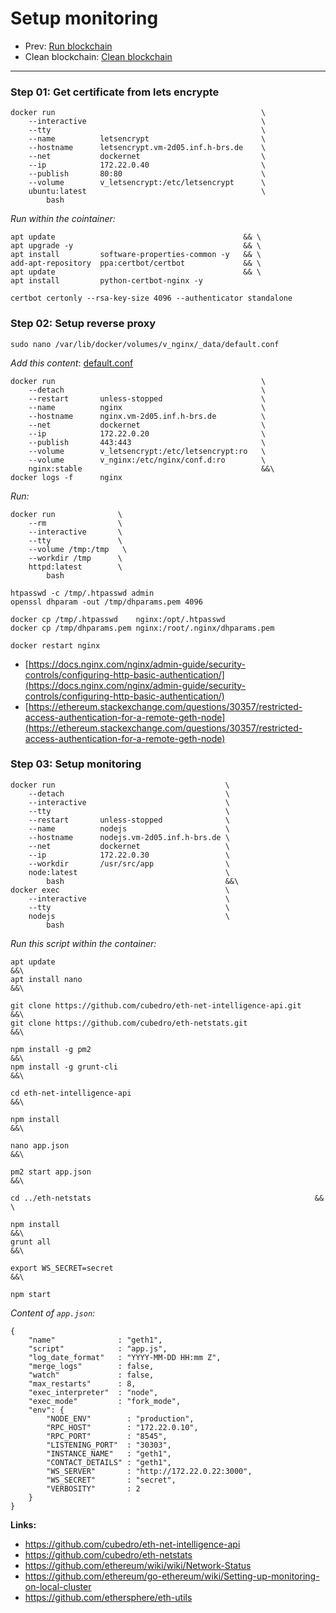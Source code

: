 # Setup monitoring

- Prev: [Run blockchain](./03_run_blockchain.md)
- Clean blockchain: [Clean blockchain](./02_clean_blockchain.md)

---

### Step 01: Get certificate from lets encrypte
    docker run                                              \
        --interactive                                       \
        --tty                                               \
        --name          letsencrypt                         \
        --hostname      letsencrypt.vm-2d05.inf.h-brs.de    \
        --net           dockernet                           \
        --ip            172.22.0.40                         \
        --publish       80:80                               \
        --volume        v_letsencrypt:/etc/letsencrypt      \
        ubuntu:latest                                       \
            bash

*Run within the cointainer:*

    apt update                                          && \
    apt upgrade -y                                      && \
    apt install         software-properties-common -y   && \
    add-apt-repository  ppa:certbot/certbot             && \
    apt update                                          && \
    apt install         python-certbot-nginx -y

    certbot certonly --rsa-key-size 4096 --authenticator standalone

### Step 02: Setup reverse proxy

    sudo nano /var/lib/docker/volumes/v_nginx/_data/default.conf

*Add this content*: [default.conf](./04_1_nginx_conf.md)

    docker run                                              \
        --detach                                            \
        --restart       unless-stopped                      \
        --name          nginx                               \
        --hostname      nginx.vm-2d05.inf.h-brs.de          \
        --net           dockernet                           \
        --ip            172.22.0.20                         \
        --publish       443:443                             \
        --volume        v_letsencrypt:/etc/letsencrypt:ro   \
        --volume        v_nginx:/etc/nginx/conf.d:ro        \
        nginx:stable                                        &&\
    docker logs -f      nginx

*Run:*

    docker run              \
        --rm                \
        --interactive       \
        --tty               \
        --volume /tmp:/tmp   \
        --workdir /tmp      \
        httpd:latest        \
            bash

    htpasswd -c /tmp/.htpasswd admin
    openssl dhparam -out /tmp/dhparams.pem 4096

    docker cp /tmp/.htpasswd    nginx:/opt/.htpasswd
    docker cp /tmp/dhparams.pem nginx:/root/.nginx/dhparams.pem

    docker restart nginx

- [https://docs.nginx.com/nginx/admin-guide/security-controls/configuring-http-basic-authentication/](https://docs.nginx.com/nginx/admin-guide/security-controls/configuring-http-basic-authentication/)
- [https://ethereum.stackexchange.com/questions/30357/restricted-access-authentication-for-a-remote-geth-node](https://ethereum.stackexchange.com/questions/30357/restricted-access-authentication-for-a-remote-geth-node)

### Step 03: Setup monitoring
    docker run                                      \
        --detach                                    \
        --interactive                               \
        --tty                                       \
        --restart       unless-stopped              \
        --name          nodejs                      \
        --hostname      nodejs.vm-2d05.inf.h-brs.de \
        --net           dockernet                   \
        --ip            172.22.0.30                 \
        --workdir       /usr/src/app                \
        node:latest                                 \
            bash                                    &&\
    docker exec                                     \
        --interactive                               \
        --tty                                       \
        nodejs                                      \
            bash

*Run this script within the container:*

    apt update                                                          &&\
    apt install nano                                                    &&\

    git clone https://github.com/cubedro/eth-net-intelligence-api.git   &&\
    git clone https://github.com/cubedro/eth-netstats.git               &&\

    npm install -g pm2                                                  &&\
    npm install -g grunt-cli                                            &&\

    cd eth-net-intelligence-api                                         &&\

    npm install                                                         &&\

    nano app.json                                                       &&\

    pm2 start app.json                                                  &&\

    cd ../eth-netstats                                                  && \

    npm install                                                         &&\
    grunt all                                                           &&\

    export WS_SECRET=secret                                             &&\

    npm start

*Content of `app.json`:*

    {
        "name"              : "geth1",
        "script"            : "app.js",
        "log_date_format"   : "YYYY-MM-DD HH:mm Z",
        "merge_logs"        : false,
        "watch"             : false,
        "max_restarts"      : 8,
        "exec_interpreter"  : "node",
        "exec_mode"         : "fork_mode",
        "env": {
            "NODE_ENV"        : "production",
            "RPC_HOST"        : "172.22.0.10",
            "RPC_PORT"        : "8545",
            "LISTENING_PORT"  : "30303",
            "INSTANCE_NAME"   : "geth1",
            "CONTACT_DETAILS" : "geth1",
            "WS_SERVER"       : "http://172.22.0.22:3000",
            "WS_SECRET"       : "secret",
            "VERBOSITY"       : 2
        }
    }

**Links:**
- https://github.com/cubedro/eth-net-intelligence-api
- https://github.com/cubedro/eth-netstats
- https://github.com/ethereum/wiki/wiki/Network-Status
- https://github.com/ethereum/go-ethereum/wiki/Setting-up-monitoring-on-local-cluster
- https://github.com/ethersphere/eth-utils
